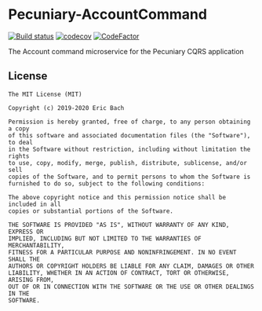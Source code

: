 # Pecuniary-AccountCommand

[![Build status](https://ci.appveyor.com/api/projects/status/fpiekn1niquf4ng2?svg=true)](https://ci.appveyor.com/project/eric-bach/pecuniary-accountcommand)
[![codecov](https://codecov.io/gh/eric-bach/Pecuniary-AccountCommand/branch/master/graph/badge.svg)](https://codecov.io/gh/eric-bach/Pecuniary-AccountCommand)
[![CodeFactor](https://www.codefactor.io/repository/github/eric-bach/pecuniary-accountcommand/badge)](https://www.codefactor.io/repository/github/eric-bach/pecuniary-accountcommand)

The Account command microservice for the Pecuniary CQRS application

## License

```
The MIT License (MIT)

Copyright (c) 2019-2020 Eric Bach

Permission is hereby granted, free of charge, to any person obtaining a copy
of this software and associated documentation files (the "Software"), to deal
in the Software without restriction, including without limitation the rights
to use, copy, modify, merge, publish, distribute, sublicense, and/or sell
copies of the Software, and to permit persons to whom the Software is
furnished to do so, subject to the following conditions:

The above copyright notice and this permission notice shall be included in all
copies or substantial portions of the Software.

THE SOFTWARE IS PROVIDED "AS IS", WITHOUT WARRANTY OF ANY KIND, EXPRESS OR
IMPLIED, INCLUDING BUT NOT LIMITED TO THE WARRANTIES OF MERCHANTABILITY,
FITNESS FOR A PARTICULAR PURPOSE AND NONINFRINGEMENT. IN NO EVENT SHALL THE
AUTHORS OR COPYRIGHT HOLDERS BE LIABLE FOR ANY CLAIM, DAMAGES OR OTHER
LIABILITY, WHETHER IN AN ACTION OF CONTRACT, TORT OR OTHERWISE, ARISING FROM,
OUT OF OR IN CONNECTION WITH THE SOFTWARE OR THE USE OR OTHER DEALINGS IN THE
SOFTWARE.
```

